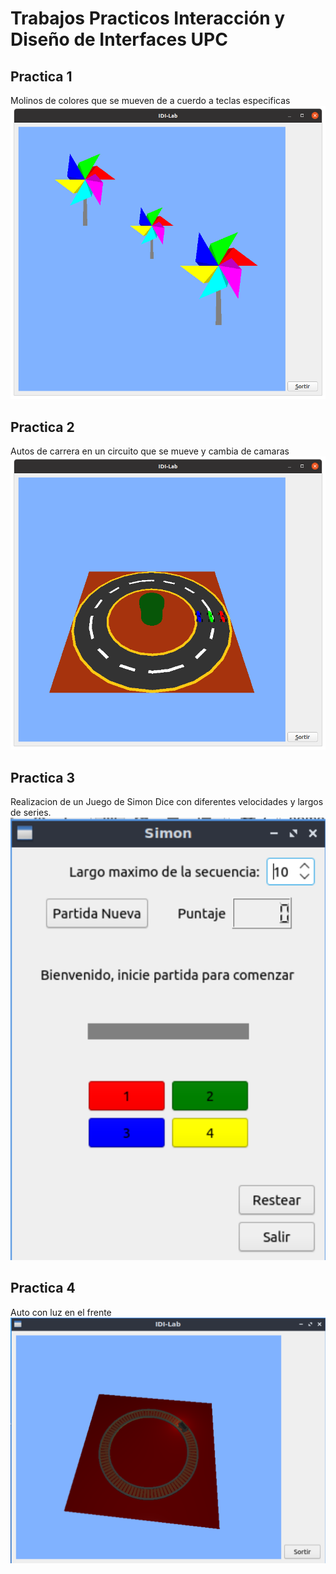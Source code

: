 # Trabajos Practicos Interacción y Diseño de Interfaces UPC

## Practica 1
Molinos de colores que se mueven de a cuerdo a teclas especificas
![practica1](https://github.com/AlexandraOliv14/IDI_UPC/blob/main/Practica1/escenaFinal.png)

## Practica 2
Autos de carrera en un circuito que se mueve y cambia de camaras
![practica2](https://github.com/AlexandraOliv14/IDI_UPC/blob/main/Practica2/escenaFinal.png)

## Practica 3
Realizacion de un Juego de Simon Dice con diferentes velocidades y largos de series.
![practica2](https://github.com/AlexandraOliv14/IDI_UPC/blob/main/Practica3/SimonDice.png)

## Practica 4
Auto con luz en el frente
![practica2](https://github.com/AlexandraOliv14/IDI_UPC/blob/main/Practica4/Ejercicio4.png)

